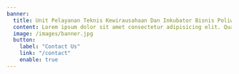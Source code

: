 ```yaml
---
banner:
  title: Unit Pelayanan Teknis Kewirausahaan Dan Inkubator Bisnis Poliwangi
  content: Lorem ipsum dolor sit amet consectetur adipisicing elit. Quam nihil enim maxime corporis cumque <br/> totam aliquid nam sint inventore optio modi neque laborum officiis necessitatibus
  image: /images/banner.jpg
  button:
    label: "Contact Us"
    link: "/contact"
    enable: true
---
```

